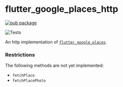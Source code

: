 # flutter_google_places_http

[![pub package](https://img.shields.io/pub/v/flutter_google_places_sdk_http.svg)](https://pub.dartlang.org/packages/flutter_google_places_sdk_http)

![Tests](https://github.com/matanshukry/flutter_google_places_sdk/actions/workflows/tests_http.yml/badge.svg)

An http implementation of [`flutter_google_places`](https://pub.dartlang.org/packages/flutter_google_places_sdk).

### Restrictions

The following methods are not yet implemented:

* `fetchPlace`
* `fetchPlacePhoto`